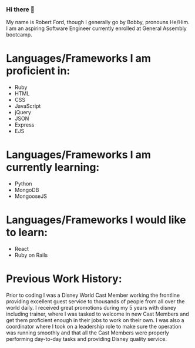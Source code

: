 ### Hi there 👋

<!--
**Robford1996/Robford1996** is a ✨ _special_ ✨ repository because its `README.md` (this file) appears on your GitHub profile.

Here are some ideas to get you started:

- 🔭 I’m currently working on ...
- 🌱 I’m currently learning ...
- 👯 I’m looking to collaborate on ...
- 🤔 I’m looking for help with ...
- 💬 Ask me about ...
- 📫 How to reach me: ...
- 😄 Pronouns: ...
- ⚡ Fun fact: ...
-->

My name is Robert Ford, though I generally go by Bobby, pronouns He/Him. I am an aspiring Software Engineer currently enrolled at General Assembly bootcamp. 

# Languages/Frameworks I am proficient in:
  * Ruby
  * HTML
  * CSS
  * JavaScript 
  * jQuery
  * JSON
  * Express
  * EJS
  
 # Languages/Frameworks I am currently learning:
  * Python
  * MongoDB
  * MongooseJS
  
  # Languages/Frameworks I would like to learn:
   * React
   * Ruby on Rails
    
   # Previous Work History: 
   
   Prior to coding I was a Disney World Cast Member working the frontline providing excellent guest service to thousands of people from all over the world daily. I received great promotions during my 5 years with disney including trainer, where I was tasked to welcome in new Cast Members and get them proficient enough in their jobs to work on their own. I was also a coordinator where I took on a leadership role to make sure the operation was running smoothly and that all the Cast Members were properly performing day-to-day tasks and providing Disney quality service.
